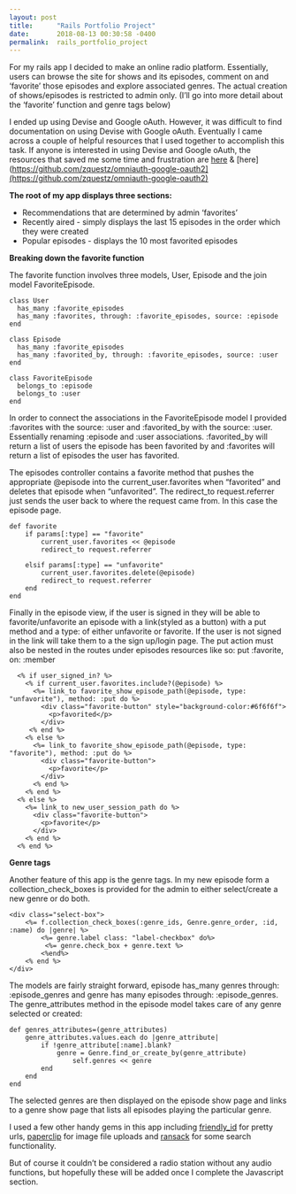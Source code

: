 ```yaml
---
layout: post
title:      "Rails Portfolio Project"
date:       2018-08-13 00:30:58 -0400
permalink:  rails_portfolio_project
---
```



For my rails app I decided to make an online radio platform. Essentially, users can browse the site for shows and its episodes, comment on and ‘favorite’ those episodes and explore associated genres. The actual creation of shows/episodes is restricted to admin only. (I’ll go into more detail about the ‘favorite’ function and genre tags below)

I ended up using Devise and Google oAuth. However, it was difficult to find documentation on using Devise with Google oAuth. Eventually I came across a couple of helpful resources that I used together to accomplish this task. If anyone is interested in using Devise and Google oAuth, the resources that saved me some time and frustration are [here](https://www.interexchange.org/articles/engineering/lets-devise-google-oauth-login/) & [here](https://github.com/zquestz/omniauth-google-oauth2](https://github.com/zquestz/omniauth-google-oauth2)

**The root of my app displays three sections:**
- Recommendations that are determined by admin ‘favorites’
- Recently aired - simply displays the last 15 episodes in the order which they were created
- Popular episodes - displays the 10 most favorited episodes


**Breaking down the favorite function** 

The favorite function involves three models, User, Episode and the join model FavoriteEpisode.
```
class User
  has_many :favorite_episodes
  has_many :favorites, through: :favorite_episodes, source: :episode
end

class Episode
  has_many :favorite_episodes
  has_many :favorited_by, through: :favorite_episodes, source: :user
end

class FavoriteEpisode
  belongs_to :episode
  belongs_to :user
end
```

In order to connect the associations in the FavoriteEpisode model I provided :favorites with the source: :user and :favorited_by with the source: :user. Essentially renaming :episode and :user associations. :favorited_by will return a list of users the episode has been favorited by and :favorites will return a list of episodes the user has favorited.

The episodes controller contains a favorite method that pushes the appropriate @episode into the current_user.favorites when “favorited” and deletes that episode when “unfavorited”. The redirect_to request.referrer just sends the user back to where the request came from. In this case the episode page.
```
def favorite
	if params[:type] == "favorite"
		current_user.favorites << @episode
		redirect_to request.referrer

	elsif params[:type] == "unfavorite"
		current_user.favorites.delete(@episode)
		redirect_to request.referrer
	end
end
```

Finally in the episode view, if the user is signed in they will be able to favorite/unfavorite an episode with a link(styled as a button) with a put method and a type: of either unfavorite or favorite. If the user is not signed in the link will take them to a the sign up/login page. The put action must also be nested in the routes under episodes resources like so: put :favorite, on: :member
```
  <% if user_signed_in? %>
    <% if current_user.favorites.include?(@episode) %>
      <%= link_to favorite_show_episode_path(@episode, type: "unfavorite"), method: :put do %>
        <div class="favorite-button" style="background-color:#6f6f6f">
          <p>favorited</p>
        </div>
     <% end %>
    <% else %>
      <%= link_to favorite_show_episode_path(@episode, type: "favorite"), method: :put do %>
        <div class="favorite-button">
          <p>favorite</p>
        </div>
      <% end %>
    <% end %>
  <% else %>
    <%= link_to new_user_session_path do %>
      <div class="favorite-button">
        <p>favorite</p>
      </div>
    <% end %>
  <% end %>
```


**Genre tags**

Another feature of this app is the genre tags. In my new episode form a collection_check_boxes is provided for the admin to either select/create a new genre or do both. 
```
<div class="select-box">
	<%= f.collection_check_boxes(:genre_ids, Genre.genre_order, :id, :name) do |genre| %>
		<%= genre.label class: "label-checkbox" do%>
		 <%= genre.check_box + genre.text %>
		<%end%>
	<% end %>
</div>
```

The models are fairly straight forward, episode has_many genres through: :episode_genres and genre has many episodes through: :episode_genres. The genre_attributes method in the episode model takes care of any genre selected or created:
```
def genres_attributes=(genre_attributes)
	genre_attributes.values.each do |genre_attribute|
		if !genre_attribute[:name].blank?
			genre = Genre.find_or_create_by(genre_attribute)
				self.genres << genre
		end
	end
end
```
The selected genres are then displayed on the episode show page and links to a genre show page that lists all episodes playing the particular genre.

I used a few other handy gems in this app including [friendly_id](https://rubygems.org/gems/friendly_id/versions/5.1.0 ) for pretty urls, [paperclip](https://rubygems.org/gems/paperclip) for image file uploads and [ransack](https://rubygems.org/gems/ransack) for some search functionality. 

But of course it couldn’t be considered a radio station without any audio functions, but hopefully these will be added once I complete the Javascript section.
